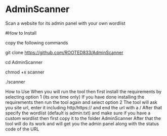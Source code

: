 # AdminScanner
Scan a website for its admin panel with your own wordlist

#How to Install

copy the following commands

git clone https://github.com/ROOTED833/AdminScanner

cd AdminScanner

chmod +x scanner

./scanner

How to Use
When you will run the tool then first install the requirements by selecting option 1 (its one time only) If you have done installing the requirements then run the tool again and select option 2 The tool will ask you site url, enter it including http/https:// and end the url with a / After that specify the wordlist (default is admin.txt) and make sure if you have a custom wordlist then first copy it to the folder AdminScanner After that the tool will do its work and will get you the admin panel along with the status code of the URL
